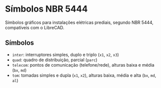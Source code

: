 # Símbolos NBR 5444

Símbolos gráficos para instalações elétricas prediais, segundo NBR 5444,
compatíveis com o LibreCAD.

## Símbolos

* `inter`: interruptores simples, duplo e triplo (`x1`, `x2`, `x3`)
* `quad`: quadro de distribuição, parcial (`parc`)
* `telecom`: pontos de comunicação (telefone/rede), alturas baixa e média (`bx`, `md`)
* `tom`: tomadas simples e dupla (`x1`, `x2`), alturas baixa, média e alta
(`bx`, `md`, `al`)
